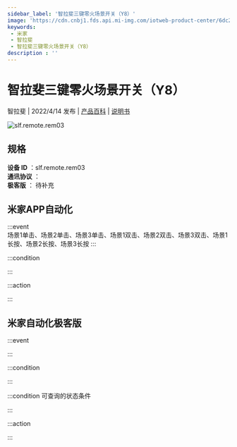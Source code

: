 ```yaml
---
sidebar_label: '智拉斐三键零火场景开关（Y8）'
image: 'https://cdn.cnbj1.fds.api.mi-img.com/iotweb-product-center/6dc2986b5deaacc4aca869fb30cf2d3f_1642903002920.png?GalaxyAccessKeyId=AKVGLQWBOVIRQ3XLEW&Expires=9223372036854775807&Signature=C/aKLL7GpQvV+BuTFDqJvA8bQ2s='
keywords: 
 - 米家
 - 智拉斐
 - 智拉斐三键零火场景开关（Y8）
description : ''
---
```

# 智拉斐三键零火场景开关（Y8）

智拉斐 | 2022/4/14 发布 | [产品百科](https://home.mi.com/webapp/content/baike/product/index.html?model=slf.remote.rem03/) | [说明书](https://home.mi.com/views/introduction.html?model=slf.remote.rem03&region=cn)

![slf.remote.rem03](https://cdn.cnbj1.fds.api.mi-img.com/iotweb-product-center/6dc2986b5deaacc4aca869fb30cf2d3f_1642903002920.png?GalaxyAccessKeyId=AKVGLQWBOVIRQ3XLEW&Expires=9223372036854775807&Signature=C/aKLL7GpQvV+BuTFDqJvA8bQ2s=)

## 规格  
> 
**设备 ID** ：slf.remote.rem03  
**通讯协议** ：  
**极客版**  ： 待补充 


## 米家APP自动化  

:::event  
场景1单击、场景2单击、场景3单击、场景1双击、场景2双击、场景3双击、场景1长按、场景2长按、场景3长按
:::

:::condition  

:::

:::action   

:::

## 米家自动化极客版  

:::event  

:::

:::condition  

:::

:::condition 可查询的状态条件  

:::

:::action  

:::

        
